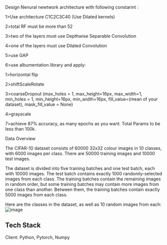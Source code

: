 Design Nenural newtwork architecture with following constarint :


1>Use architecture  C1C2C3C40 (Use Dilated kernels)

2>total RF must be more than 52

3>two of the layers must use Depthwise Separable Convolution

4>one of the layers must use Dilated Convolution

5>use GAP 

6>use albumentation library and apply:

  1>horizontal flip

  2>shiftScaleRotate 

  3>coarseDropout (max_holes = 1, max_height=16px, max_width=1, min_holes = 1, min_height=16px, min_width=16px, fill_value=(mean of your dataset), mask_fill_value = None)
  
  4>grayscale

7>achieve 87% accuracy, as many epochs as you want. Total Params to be less than 100k.

Data Overview

The CIFAR-10 dataset consists of 60000 32x32 colour images in 10 classes, with 6000 images per class. There are 50000 training images and 10000 test images.

The dataset is divided into five training batches and one test batch, each with 10000 images. The test batch contains exactly 1000 randomly-selected images from each class. The training batches contain the remaining images in random order, but some training batches may contain more images from one class than another. Between them, the training batches contain exactly 5000 images from each class.

Here are the classes in the dataset, as well as 10 random images from each:
![image](https://user-images.githubusercontent.com/70502759/141685456-8ffb5662-c6cd-4b21-990f-77e1b06d654e.png)


## Tech Stack

Client: Python, Pytorch, Numpy

  
